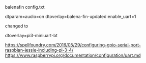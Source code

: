 balenafin config.txt


dtparam=audio=on
dtoverlay=balena-fin-updated
enable_uart=1

changed to

dtoverlay=pi3-miniuart-bt

https://spellfoundry.com/2016/05/29/configuring-gpio-serial-port-raspbian-jessie-including-pi-3-4/
https://www.raspberrypi.org/documentation/configuration/uart.md